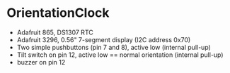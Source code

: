 
# OrientationClock

- Adafruit 865, DS1307 RTC
- Adafruit 3296, 0.56" 7-segment display (I2C address 0x70)
- Two simple pushbuttons (pin 7 and 8), active low (internal pull-up)
- Tilt switch on pin 12, active low == normal orientation (internal pull-up)
- buzzer on pin 12


